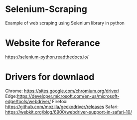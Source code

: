 # Selenium-Scraping
Example of web scraping using Selenium library in python

# Website for Referance
https://selenium-python.readthedocs.io/

# Drivers for downlaod
Chrome: https://sites.google.com/chromium.org/driver/
Edge:https://developer.microsoft.com/en-us/microsoft-edge/tools/webdriver/
Firefox: https://github.com/mozilla/geckodriver/releases
Safari: https://webkit.org/blog/6900/webdriver-support-in-safari-10/